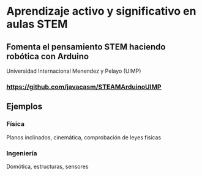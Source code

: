 # Aprendizaje activo y significativo en aulas STEM
## Fomenta el pensamiento STEM haciendo robótica con Arduino

Universidad Internacional Menendez y Pelayo (UIMP)



### https://github.com/javacasm/STEAMArduinoUIMP


## Ejemplos

### Física
Planos inclinados, cinemática, comprobación de leyes fisicas

### Ingeniería
Domótica, estructuras, sensores
